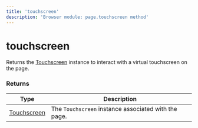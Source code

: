 ```yaml
---
title: 'touchscreen'
description: 'Browser module: page.touchscreen method'
---
```


# touchscreen

Returns the [Touchscreen](https://grafana.com/docs/k6/<K6_VERSION>/javascript-api/k6-browser/touchscreen/) instance to interact with a virtual touchscreen on the page.

### Returns

| Type                                                                                                        | Description                                          |
| ----------------------------------------------------------------------------------------------------------- | ---------------------------------------------------- |
| [Touchscreen](https://grafana.com/docs/k6/<K6_VERSION>/javascript-api/k6-browser/touchscreen/) | The `Touchscreen` instance associated with the page. |
